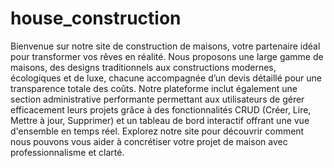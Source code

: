 # house_construction
 Bienvenue sur notre site de construction de maisons, votre partenaire idéal pour transformer vos rêves en réalité. Nous proposons une large gamme de maisons, des designs traditionnels aux constructions modernes, écologiques et de luxe, chacune accompagnée d’un devis détaillé pour une transparence totale des coûts. Notre plateforme inclut également une section administrative performante permettant aux utilisateurs de gérer efficacement leurs projets grâce à des fonctionnalités CRUD (Créer, Lire, Mettre à jour, Supprimer) et un tableau de bord interactif offrant une vue d'ensemble en temps réel. Explorez notre site pour découvrir comment nous pouvons vous aider à concrétiser votre projet de maison avec professionnalisme et clarté.

